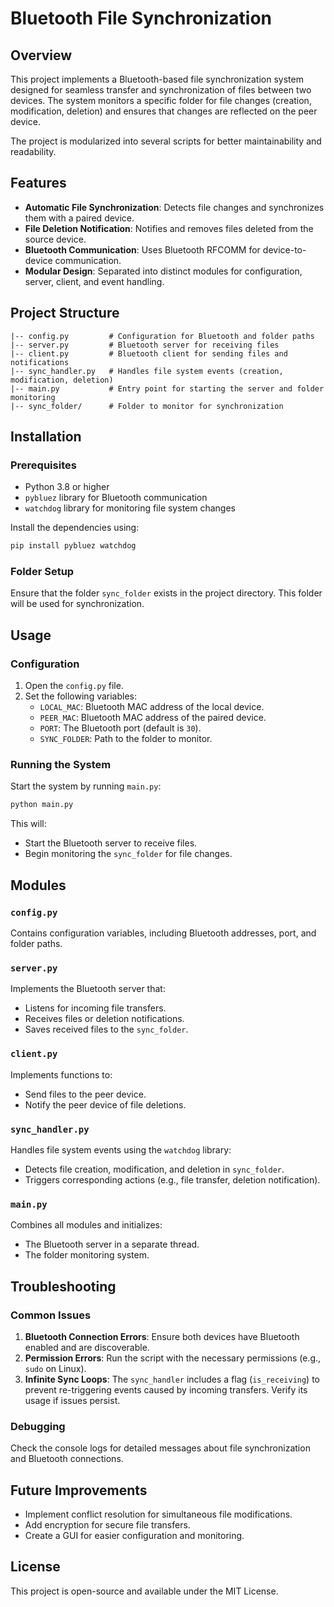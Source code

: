# Bluetooth File Synchronization

## Overview
This project implements a Bluetooth-based file synchronization system designed for seamless transfer and synchronization of files between two devices. The system monitors a specific folder for file changes (creation, modification, deletion) and ensures that changes are reflected on the peer device.

The project is modularized into several scripts for better maintainability and readability.

## Features
- **Automatic File Synchronization**: Detects file changes and synchronizes them with a paired device.
- **File Deletion Notification**: Notifies and removes files deleted from the source device.
- **Bluetooth Communication**: Uses Bluetooth RFCOMM for device-to-device communication.
- **Modular Design**: Separated into distinct modules for configuration, server, client, and event handling.

## Project Structure
```
|-- config.py         # Configuration for Bluetooth and folder paths
|-- server.py         # Bluetooth server for receiving files
|-- client.py         # Bluetooth client for sending files and notifications
|-- sync_handler.py   # Handles file system events (creation, modification, deletion)
|-- main.py           # Entry point for starting the server and folder monitoring
|-- sync_folder/      # Folder to monitor for synchronization
```

## Installation

### Prerequisites
- Python 3.8 or higher
- `pybluez` library for Bluetooth communication
- `watchdog` library for monitoring file system changes

Install the dependencies using:
```bash
pip install pybluez watchdog
```

### Folder Setup
Ensure that the folder `sync_folder` exists in the project directory. This folder will be used for synchronization.

## Usage

### Configuration
1. Open the `config.py` file.
2. Set the following variables:
   - `LOCAL_MAC`: Bluetooth MAC address of the local device.
   - `PEER_MAC`: Bluetooth MAC address of the paired device.
   - `PORT`: The Bluetooth port (default is `30`).
   - `SYNC_FOLDER`: Path to the folder to monitor.

### Running the System
Start the system by running `main.py`:
```bash
python main.py
```
This will:
- Start the Bluetooth server to receive files.
- Begin monitoring the `sync_folder` for file changes.

## Modules

### `config.py`
Contains configuration variables, including Bluetooth addresses, port, and folder paths.

### `server.py`
Implements the Bluetooth server that:
- Listens for incoming file transfers.
- Receives files or deletion notifications.
- Saves received files to the `sync_folder`.

### `client.py`
Implements functions to:
- Send files to the peer device.
- Notify the peer device of file deletions.

### `sync_handler.py`
Handles file system events using the `watchdog` library:
- Detects file creation, modification, and deletion in `sync_folder`.
- Triggers corresponding actions (e.g., file transfer, deletion notification).

### `main.py`
Combines all modules and initializes:
- The Bluetooth server in a separate thread.
- The folder monitoring system.

## Troubleshooting

### Common Issues
1. **Bluetooth Connection Errors**: Ensure both devices have Bluetooth enabled and are discoverable.
2. **Permission Errors**: Run the script with the necessary permissions (e.g., `sudo` on Linux).
3. **Infinite Sync Loops**: The `sync_handler` includes a flag (`is_receiving`) to prevent re-triggering events caused by incoming transfers. Verify its usage if issues persist.

### Debugging
Check the console logs for detailed messages about file synchronization and Bluetooth connections.

## Future Improvements
- Implement conflict resolution for simultaneous file modifications.
- Add encryption for secure file transfers.
- Create a GUI for easier configuration and monitoring.

## License
This project is open-source and available under the MIT License.

